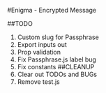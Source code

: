 #Enigma - Encrypted Message

##TODO
1. Custom slug for Passphrase
2. Export inputs out
3. Prop validation
4. Fix Passphrase.js label bug
5. Fix constants
##CLEANUP
1. Clear out TODOs and BUGs
2. Remove test.js
